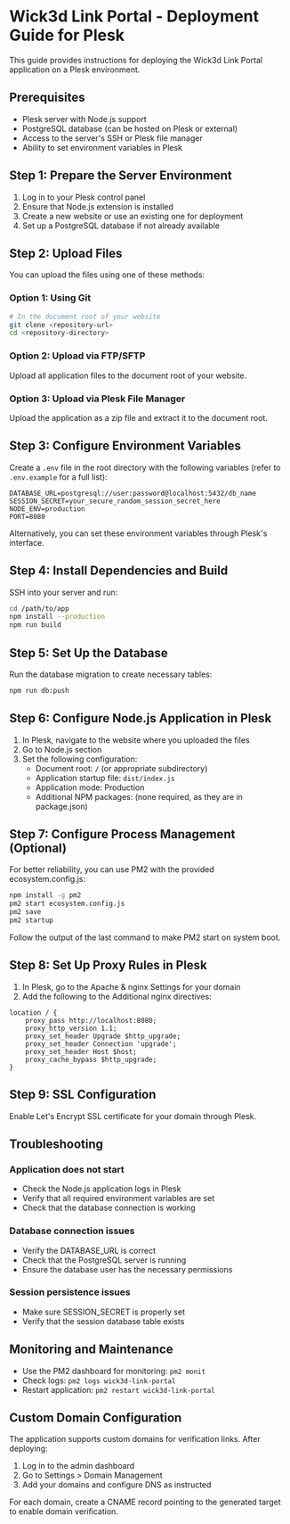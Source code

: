 # Wick3d Link Portal - Deployment Guide for Plesk

This guide provides instructions for deploying the Wick3d Link Portal application on a Plesk environment.

## Prerequisites

- Plesk server with Node.js support
- PostgreSQL database (can be hosted on Plesk or external)
- Access to the server's SSH or Plesk file manager
- Ability to set environment variables in Plesk

## Step 1: Prepare the Server Environment

1. Log in to your Plesk control panel
2. Ensure that Node.js extension is installed
3. Create a new website or use an existing one for deployment
4. Set up a PostgreSQL database if not already available

## Step 2: Upload Files

You can upload the files using one of these methods:

### Option 1: Using Git
```bash
# In the document root of your website
git clone <repository-url>
cd <repository-directory>
```

### Option 2: Upload via FTP/SFTP
Upload all application files to the document root of your website.

### Option 3: Upload via Plesk File Manager
Upload the application as a zip file and extract it to the document root.

## Step 3: Configure Environment Variables

Create a `.env` file in the root directory with the following variables (refer to `.env.example` for a full list):

```
DATABASE_URL=postgresql://user:password@localhost:5432/db_name
SESSION_SECRET=your_secure_random_session_secret_here
NODE_ENV=production
PORT=8080
```

Alternatively, you can set these environment variables through Plesk's interface.

## Step 4: Install Dependencies and Build

SSH into your server and run:

```bash
cd /path/to/app
npm install --production
npm run build
```

## Step 5: Set Up the Database

Run the database migration to create necessary tables:

```bash
npm run db:push
```

## Step 6: Configure Node.js Application in Plesk

1. In Plesk, navigate to the website where you uploaded the files
2. Go to Node.js section
3. Set the following configuration:
   - Document root: `/` (or appropriate subdirectory)
   - Application startup file: `dist/index.js`
   - Application mode: Production
   - Additional NPM packages: (none required, as they are in package.json)

## Step 7: Configure Process Management (Optional)

For better reliability, you can use PM2 with the provided ecosystem.config.js:

```bash
npm install -g pm2
pm2 start ecosystem.config.js
pm2 save
pm2 startup
```

Follow the output of the last command to make PM2 start on system boot.

## Step 8: Set Up Proxy Rules in Plesk

1. In Plesk, go to the Apache & nginx Settings for your domain
2. Add the following to the Additional nginx directives:

```
location / {
    proxy_pass http://localhost:8080;
    proxy_http_version 1.1;
    proxy_set_header Upgrade $http_upgrade;
    proxy_set_header Connection 'upgrade';
    proxy_set_header Host $host;
    proxy_cache_bypass $http_upgrade;
}
```

## Step 9: SSL Configuration

Enable Let's Encrypt SSL certificate for your domain through Plesk.

## Troubleshooting

### Application does not start
- Check the Node.js application logs in Plesk
- Verify that all required environment variables are set
- Check that the database connection is working

### Database connection issues
- Verify the DATABASE_URL is correct
- Check that the PostgreSQL server is running
- Ensure the database user has the necessary permissions

### Session persistence issues
- Make sure SESSION_SECRET is properly set
- Verify that the session database table exists

## Monitoring and Maintenance

- Use the PM2 dashboard for monitoring: `pm2 monit`
- Check logs: `pm2 logs wick3d-link-portal`
- Restart application: `pm2 restart wick3d-link-portal`

## Custom Domain Configuration

The application supports custom domains for verification links. After deploying:

1. Log in to the admin dashboard
2. Go to Settings > Domain Management
3. Add your domains and configure DNS as instructed

For each domain, create a CNAME record pointing to the generated target to enable domain verification.